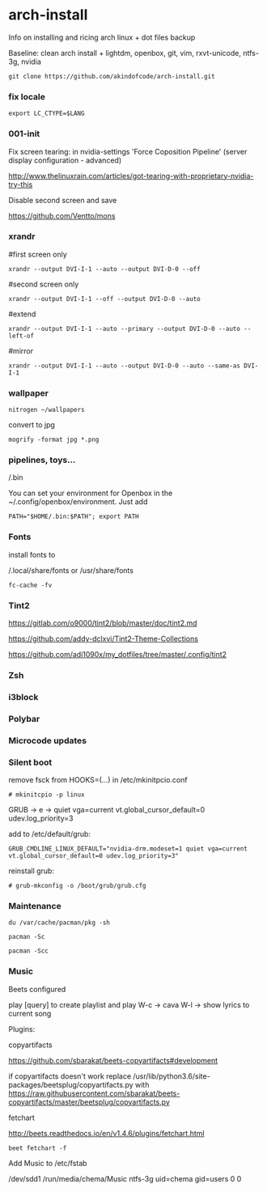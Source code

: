 # arch-install

Info on installing and ricing arch linux + dot files backup

Baseline: clean arch install + lightdm, openbox, git, vim, rxvt-unicode, ntfs-3g, nvidia

`git clone https://github.com/akindofcode/arch-install.git`

### fix locale

`export LC_CTYPE=$LANG`

### 001-init

Fix screen tearing: in nvidia-settings 'Force Coposition Pipeline' (server display configuration - advanced)

<http://www.thelinuxrain.com/articles/got-tearing-with-proprietary-nvidia-try-this>

Disable second screen and save

<https://github.com/Ventto/mons>

### xrandr

#first screen only

`xrandr --output DVI-I-1 --auto --output DVI-D-0 --off`

#second screen only

`xrandr --output DVI-I-1 --off --output DVI-D-0 --auto`

#extend

`xrandr --output DVI-I-1 --auto --primary --output DVI-D-0 --auto --left-of`

#mirror

`xrandr --output DVI-I-1 --auto --output DVI-D-0 --auto --same-as DVI-I-1`


### wallpaper

`nitrogen ~/wallpapers`

convert to jpg

`mogrify -format jpg *.png`

### pipelines, toys...

/.bin

You can set your environment for Openbox in the ~/.config/openbox/environment.
Just add

`PATH="$HOME/.bin:$PATH"; export PATH`

### Fonts

install fonts to

/.local/share/fonts or /usr/share/fonts

`fc-cache -fv`

### Tint2

<https://gitlab.com/o9000/tint2/blob/master/doc/tint2.md>

<https://github.com/addy-dclxvi/Tint2-Theme-Collections>

<https://github.com/adi1090x/my_dotfiles/tree/master/.config/tint2>

### Zsh

### i3block

### Polybar

### Microcode updates

### Silent boot

remove fsck from HOOKS=(...) in /etc/mkinitpcio.conf

`# mkinitcpio -p linux`

GRUB -> e -> quiet vga=current vt.global_cursor_default=0 udev.log_priority=3

add to /etc/default/grub:

`GRUB_CMDLINE_LINUX_DEFAULT="nvidia-drm.modeset=1 quiet vga=current vt.global_cursor_default=0 udev.log_priority=3"`

reinstall grub:

`# grub-mkconfig -o /boot/grub/grub.cfg`

### Maintenance

`du /var/cache/pacman/pkg -sh`

`pacman -Sc`

`pacman -Scc`

### Music

Beets configured

play [query] to create playlist and play
W-c  -> cava
W-l  -> show lyrics to current song

Plugins: 

copyartifacts

<https://github.com/sbarakat/beets-copyartifacts#development>

if copyartifacts doesn't work replace /usr/lib/python3.6/site-packages/beetsplug/copyartifacts.py
with https://raw.githubusercontent.com/sbarakat/beets-copyartifacts/master/beetsplug/copyartifacts.py

fetchart

<http://beets.readthedocs.io/en/v1.4.6/plugins/fetchart.html>

`beet fetchart -f`

Add Music to /etc/fstab

/dev/sdd1 /run/media/chema/Music ntfs-3g uid=chema gid=users 0 0
